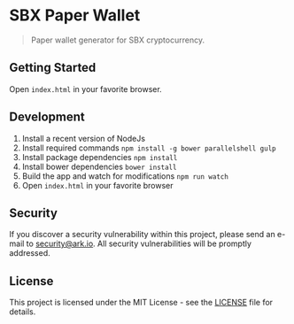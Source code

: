 # SBX Paper Wallet

> Paper wallet generator for SBX cryptocurrency.

## Getting Started

Open `index.html` in your favorite browser.

## Development
1. Install a recent version of NodeJs
2. Install required commands `npm install -g bower parallelshell gulp`
3. Install package dependencies `npm install`
4. Install bower dependencies `bower install`
5. Build the app and watch for modifications `npm run watch`
6. Open `index.html` in your favorite browser

## Security

If you discover a security vulnerability within this project, please send an e-mail to security@ark.io. All security vulnerabilities will be promptly addressed.

## License

This project is licensed under the MIT License - see the [LICENSE](./LICENSE) file for details.
